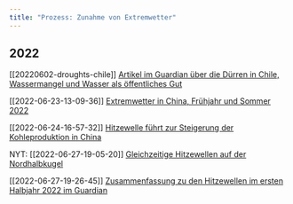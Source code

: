 ```yaml
---
title: "Prozess: Zunahme von Extremwetter"
---
```


##  2022

[[20220602-droughts-chile]] [Artikel im Guardian über die Dürren in Chile, Wassermangel und Wasser als öffentliches Gut](20220602-droughts-chile.html) 

[[2022-06-23-13-09-36]] [Extremwetter in China, Frühjahr und Sommer 2022](2022-06-23-13-09-36.html)


[[2022-06-24-16-57-32]] [Hitzewelle führt zur Steigerung der Kohleproduktion in China](2022-06-24-16-57-32.html)

NYT: [[2022-06-27-19-05-20]] [Gleichzeitige Hitzewellen auf der Nordhalbkugel](2022-06-27-19-05-20.html) 

[[2022-06-27-19-26-45]] [Zusammenfassung zu den Hitzewellen im ersten Halbjahr 2022 im Guardian](2022-06-27-19-26-45.html) 